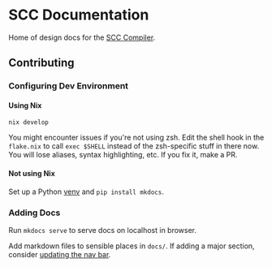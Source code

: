 # SCC Documentation

Home of design docs for the [SCC Compiler](https://github.com/Murukulu/scc-compiler).

## Contributing

### Configuring Dev Environment

#### Using Nix

```shell
nix develop
```

You might encounter issues if you're not using zsh. Edit the shell hook in the `flake.nix` to call `exec $SHELL` instead of the zsh-specific stuff in there now. You will lose aliases, syntax highlighting, etc. If you fix it, make a PR.

#### Not using Nix

Set up a Python [venv](https://docs.python.org/3/library/venv.html) and `pip install mkdocs`.

### Adding Docs

Run `mkdocs serve` to serve docs on localhost in browser.

Add markdown files to sensible places in `docs/`. If adding a major section, consider [updating the nav bar](https://squidfunk.github.io/mkdocs-material/setup/setting-up-navigation/).
